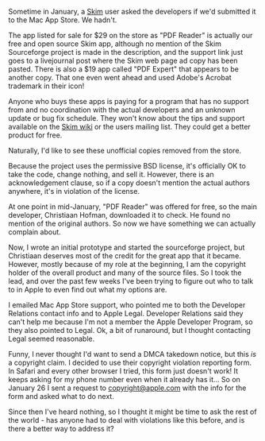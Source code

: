 <!--
.. title: Skim Knockoff(s) on the Mac App Store
.. date: 2012/02/23 13:15
.. slug: skim-knockoffs-on-the-mac-app-store
.. link:
.. description:
.. tags: copyright, DMCA, mac-app-store, scam, skim
-->


Sometime in January, a [Skim][skimsf] user asked the developers if we'd submitted it to the Mac App Store. We hadn't.

The app listed for sale for $29 on the store as "PDF Reader" is actually our free and open source Skim app, although no mention of the Skim Sourceforge project is made in the description, and the support link just goes to a livejournal post where the Skim web page ad copy has been pasted. There is also a $19 app called "PDF Expert" that appears to be another copy. That one even went ahead and used Adobe's Acrobat trademark in their icon!

Anyone who buys these apps is paying for a program that has no support from and no coordination with the actual developers and an unknown update or bug fix schedule. They won't know about the tips and support available on the [Skim wiki][skw] or the users mailing list. 
They could get a better product for free.

Naturally, I'd like to see these unofficial copies removed from the store.

Because the project uses the permissive BSD license, it's officially OK to take the code, change nothing, and sell it. However, there is an acknowledgement clause, so if a copy doesn't mention the actual authors anywhere, it's in violation of the license.

At one point in mid-January, "PDF Reader" was offered for free, so the main developer, Christiaan Hofman, downloaded it to check. He found no mention of the original authors. So now we have something we can actually complain about. 

Now, I wrote an initial prototype and started the sourceforge project, but Christiaan deserves most of the credit for the great app that it became. However, mostly because of my role at the beginning, I am the copyright holder of the overall product and many of the source files. So I took the lead, and over the past few weeks I've been trying to figure out who to talk to in Apple to even find out what my options are.

I emailed Mac App Store support, who pointed me to both the Developer Relations contact info and to Apple Legal. Developer Relations said they can't help me because I'm not a member the Apple Developer Program, so they also pointed to Legal. Ok, a bit of runaround, but I thought contacting Legal seemed reasonable.  

Funny, I never thought I'd want to send a DMCA takedown notice, but this *is* a copyright claim. I decided to use their copyright violation reporting form. In Safari and every other browser I tried, this form just doesn't work! It keeps asking for my phone number even when it already has it... So on January 26 I sent a request to copyright@apple.com with the info for the form and asked what to do next. 

Since then I've heard nothing, so I thought it might be time to ask the rest of the world - has anyone had to deal with violations like this before, and is there a better way to address it?


[skimsf]:http://skim-app.sourceforge.net
[skw]:http://sourceforge.net/apps/mediawiki/skim-app/index.php?title=Main_Page
